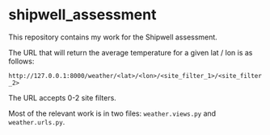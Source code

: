 # shipwell_assessment

This repository contains my work for the Shipwell assessment.

The URL that will return the average temperature for a given lat / lon is as follows: 

`http://127.0.0.1:8000/weather/<lat>/<lon>/<site_filter_1>/<site_filter_2>`

The URL accepts 0-2 site filters.

Most of the relevant work is in two files: `weather.views.py` and `weather.urls.py`.
